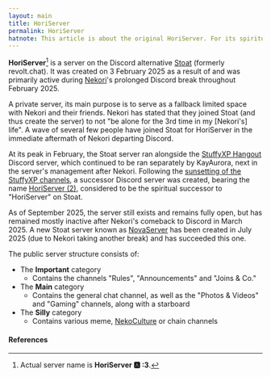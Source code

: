 ```yaml
---
layout: main
title: HoriServer
permalink: HoriServer
hatnote: This article is about the original HoriServer. For its spiritual successor, see <a href="HoriServer_(2)">HoriServer (2)</a>.<br><br>dude ACTUALLY MAKE HORISERVER 2'S ARTICLE ITS BEEN A MONTH- -nekori to nekori
---
```

**HoriServer**[^1] is a server on the Discord alternative [Stoat](https://stoat.chat) (formerly revolt.chat). It was created on 3 February 2025 as a result of and was primarily active during [Nekori](Nekori)'s prolonged Discord break throughout February 2025.

A private server, its main purpose is to serve as a fallback limited space with Nekori and their friends. Nekori has stated that they joined Stoat (and thus create the server) to not "be alone for the 3rd time in my [Nekori's] life". A wave of several few people have joined Stoat for HoriServer in the immediate aftermath of Nekori departing Discord.

At its peak in February, the Stoat server ran alongside the [StuffyXP Hangout](StuffyXP_Hangout) Discord server, which continued to be ran separately by KayAurora, next in the server's management after Nekori. Following the [sunsetting of the StuffyXP channels](StuffyXP#Closure), a successor Discord server was created, bearing the name [HoriServer (2)](HoriServer_(2)), considered to be the spiritual successor to "HoriServer" on Stoat.

As of September 2025, the server still exists and remains fully open, but has remained mostly inactive after Nekori's comeback to Discord in March 2025. A new Stoat server known as [NovaServer](NovaServer) has been created in July 2025 (due to Nekori taking another break) and has succeeded this one.

The public server structure consists of:
- The **Important** category
   - Contains the channels "Rules", "Announcements" and "Joins & Co."
- The **Main** category
   - Contains the general chat channel, as well as the "Photos & Videos" and "Gaming" channels, along with a starboard
- The **Silly** category
   - Contains various meme, [NekoCulture](List_of_Nekori_memes_culture) or chain channels

#### References

[^1]: Actual server name is **HoriServer 🅰️ :3**.
